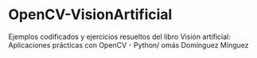 # OpenCV-VisionArtificial
Ejemplos codificados y ejercicios resueltos del libro Visión artificial: Aplicaciones prácticas con OpenCV - Python/ omás Domínguez Mínguez
